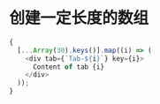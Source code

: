 # 创建一定长度的数组

```javascript
{
  [...Array(30).keys()].map((i) => (
    <div tab={`Tab-${i}`} key={i}>
      Content of tab {i}
    </div>
  ));
}
```
